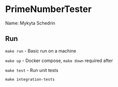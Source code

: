 # PrimeNumberTester

Name: Mykyta Schedrin

## Run
```make run``` - Basic run on a machine

```make up``` - Docker compose, ```make down``` required after

```make test``` - Run unit tests

```make integration-tests```


